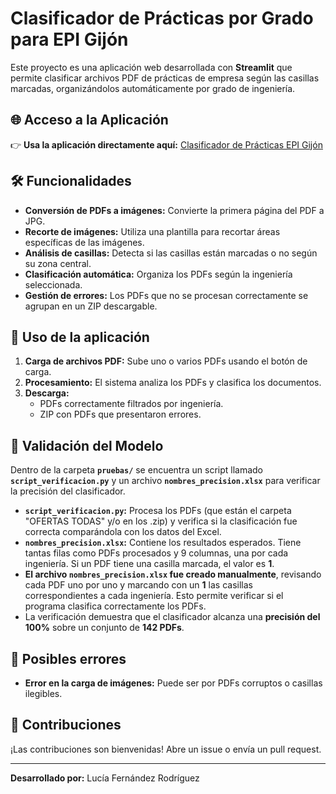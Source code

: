 # Clasificador de Prácticas por Grado para EPI Gijón

Este proyecto es una aplicación web desarrollada con **Streamlit** que permite clasificar archivos PDF de prácticas de empresa según las casillas marcadas, organizándolos automáticamente por grado de ingeniería.

## 🌐 Acceso a la Aplicación

👉 **Usa la aplicación directamente aquí:** [Clasificador de Prácticas EPI Gijón](https://clasificador-ingenierias.streamlit.app/)

## 🛠️ Funcionalidades

- **Conversión de PDFs a imágenes:** Convierte la primera página del PDF a JPG.  
- **Recorte de imágenes:** Utiliza una plantilla para recortar áreas específicas de las imágenes.  
- **Análisis de casillas:** Detecta si las casillas están marcadas o no según su zona central.  
- **Clasificación automática:** Organiza los PDFs según la ingeniería seleccionada.  
- **Gestión de errores:** Los PDFs que no se procesan correctamente se agrupan en un ZIP descargable.  

## 📂 Uso de la aplicación

1. **Carga de archivos PDF:** Sube uno o varios PDFs usando el botón de carga.  
2. **Procesamiento:** El sistema analiza los PDFs y clasifica los documentos.  
3. **Descarga:**  
   - PDFs correctamente filtrados por ingeniería.  
   - ZIP con PDFs que presentaron errores.

   
## 🧪 Validación del Modelo

Dentro de la carpeta **`pruebas/`** se encuentra un script llamado **`script_verificacion.py`** y un archivo **`nombres_precision.xlsx`** para verificar la precisión del clasificador.

- **`script_verificacion.py`:** Procesa los PDFs (que están el carpeta "OFERTAS TODAS" y/o en los .zip) y verifica si la clasificación fue correcta comparándola con los datos del Excel.
- **`nombres_precision.xlsx`:** Contiene los resultados esperados. Tiene tantas filas como PDFs procesados y 9 columnas, una por cada ingeniería. Si un PDF tiene una casilla marcada, el valor es **1**.
- **El archivo `nombres_precision.xlsx` fue creado manualmente**, revisando cada PDF uno por uno y marcando con un **1** las casillas correspondientes a cada ingeniería. Esto permite verificar si el programa clasifica correctamente los PDFs.
- La verificación demuestra que el clasificador alcanza una **precisión del 100%** sobre un conjunto de **142 PDFs**.


## 🐞 Posibles errores

- **Error en la carga de imágenes:** Puede ser por PDFs corruptos o casillas ilegibles.  

## 🤝 Contribuciones

¡Las contribuciones son bienvenidas! Abre un issue o envía un pull request.

---

**Desarrollado por:** Lucía Fernández Rodríguez
